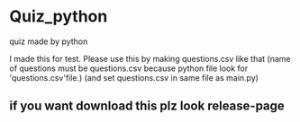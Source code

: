# Quiz_python
quiz made by python

I made this for test.
Please use this by making questions.csv like that
(name of questions must be questions.csv because python file look for 'questions.csv'file.)
(and set questions.csv in same file as main.py)

<h2>if you want download this plz look release-page</h2>
